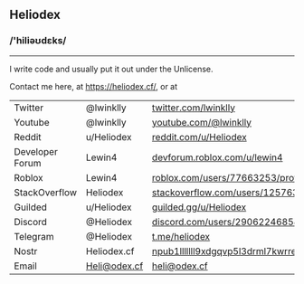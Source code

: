 ## Heliodex

### /'hiliəʊdɛks/

---

<!--
**Heliodex/Heliodex** is a ✨ _special_ ✨ repository because its `README.md` (this file) appears on your GitHub profile.
k
-->

I write code and usually put it out under the Unlicense.

Contact me here, at https://heliodex.cf/, or at
 
||||
-|-|-
Twitter | @lwinklly | [twitter.com/lwinklly](https://twitter.com/lwinklly/)
Youtube | @lwinklly | [youtube.com/@lwinklly](https://youtube.com/@lwinklly/)
Reddit | u/Heliodex | [reddit.com/u/Heliodex](https://reddit.com/user/heliodex/)
Developer Forum | Lewin4 | [devforum.roblox.com/u/lewin4](https://devforum.roblox.com/u/Lewin4/summary/)
Roblox | Lewin4 | [roblox.com/users/77663253/profile](https://roblox.com/users/77663253/profile/)
StackOverflow | Heliodex | [stackoverflow.com/users/12576382](https://stackoverflow.com/users/12576382/)
Guilded | u/Heliodex | [guilded.gg/u/Heliodex](https://guilded.gg/u/Heliodex/)
Discord | @Heliodex | [discord.com/users/290622468547411968](https://discord.com/users/290622468547411968/)
Telegram | @Heliodex | [t.me/heliodex](https://t.me/heliodex/)
Nostr | Heliodex.cf | [npub1lllllll9xdgqvp5l3drml7kwrre9u5ma6je7ey8r0578dfqq8l8qrjujua](https://heliodex.cf/.well-known/nostr.json)
Email | Heli@odex.cf | [heli@odex.cf](mailto:heli@odex.cf)
